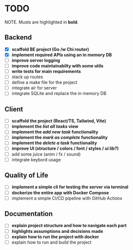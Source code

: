 # TODO

NOTE. Musts are highlighted in **bold**.

## Backend

- [x] **scaffold BE project (Go /w Chi router)**
- [x] **implement required APIs using an in memory DB**
- [ ] **improve server logging**
- [ ] **improve code maintainabilty with some utils**
- [ ] **write tests for main requirements**
- [ ] stack up routes
- [ ] define a make file for the project
- [ ] integrate air for server
- [ ] integrate SQLite and replace the in memory DB

## Client

- [ ] **scaffold the project (React/TS, Tailwind, Vite)**
- [ ] **implement the _list all tasks_ view**
- [ ] **implement the _add new task_ functionality**
- [ ] **implement the _mark as complete_ functionality**
- [ ] **implement the _delete a task_ functionality**
- [ ] **improve UI (structure / colors / font / styles / ui lib?)**
- [ ] add some juice (anim / fx / sound)
- [ ] integrate keybord usage

## Quality of Life

- [ ] **implement a simple cli for testing the server via terminal**
- [ ] **dockerize the entire app with Docker Compose**
- [ ] implement a simple CI/CD pipeline with GitHub Actions

## Documentation

- [ ] **explain project structure and how to navigate each part**
- [ ] **highlights assumptions and decisions made**
- [ ] **explain how to run the project with docker**
- [ ] explain how to run and build the project
